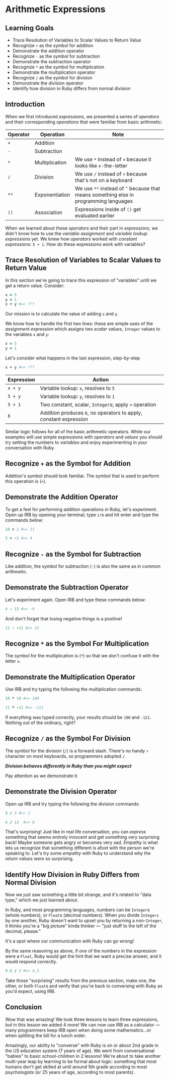 # Arithmetic Expressions

## Learning Goals

* Trace Resolution of Variables to Scalar Values to Return Value
* Recognize `+` as the symbol for addition
* Demonstrate the addition operator
* Recognize `-` as the symbol for subtraction
* Demonstrate the subtraction operator
* Recognize `*` as the symbol for multiplication
* Demonstrate the multiplication operator
* Recognize `/` as the symbol for division
* Demonstrate the division operator
* Identify how division in Ruby differs from normal division

## Introduction

When we first introduced _expressions_, we presented a series of _operators_
and their corresponding _operations_ that were familiar from basic arithmetic:

|Operator|Operation|Note|
|--------|---------|----|
| `+` | Addition ||
| `-` | Subtraction ||
| `*` | Multiplication | We use `*` instead of `×` because it looks like `x`-the-letter|
| `/` | Division | We use `/` instead of `÷` because that's not on a keyboard|
| `**` | Exponentiation | We use `**` instead of `^` because that means something else in programming languages|
| `()` | Association | Expressions inside of `()` get evaluated earlier|

When we learned about these _operators_ and their part in _expressions_, we
didn't know how to use the _variable assignment_ and _variable lookup_
_expressions_ yet. We knew how _operators_ worked with _constant expressions_:
`5 + 1`. How do these expressions work with variables?

## Trace Resolution of Variables to Scalar Values to Return Value

In this section we're going to trace this expression of "variables" until we
get a return value. Consider:

```ruby
x = 5
y = 1
x + y #=> ???
```

Our mission is to calculate the value of adding `x` and `y`.

We know how to handle the first two lines: these are simple uses of the
_assignment expression_ which assigns two _scalar values_, `Integer` values to
the variables `x` and `y`:

```ruby
x = 5
y = 1
```

Let's consider what happens in the last expression, step-by-step


```ruby
x + y #=> ???
```

|Expression|Action|
|----------|------|
| `x + y`  | Variable lookup: `x`, resolves to `5`|
| `5 + y`  | Variable lookup: `y`, resolves to `1`|
| `5 + 1`  | Two constant, scalar, `Integer`s; apply `+` operation|
| `6`      | Addition produces `6`, no operators to apply, constant expression|

Similar logic follows for all of the basic arithmetic operators. While our
examples will use simple expressions with _operators_ and _values_ you should
try setting the numbers to _variables_ and enjoy experimenting in your
conversation with Ruby.

## Recognize `+` as the Symbol for Addition

Addition's symbol should look familiar. The symbol that is used to perform this
operation is (`+`).

## Demonstrate the Addition Operator

To get a feel for performing addition operations in Ruby, let's experiment. Open
up IRB by opening your terminal; type `irb` and hit enter and type the commands
below:

```ruby
10 + 1 #=> 11
```

```ruby
5 + -1 #=> 4
```

## Recognize `-` as the Symbol for Subtraction

Like addition, the symbol for subtraction (`-`) is also the same as in common
arithmetic.

## Demonstrate the Subtraction Operator

Let's experiment again. Open IRB and type these commands below:

```ruby
4 - 13 #=> -9
```

And don't forget that losing negative things is a positive!

```ruby
11 - -11 #=> 22
```

## Recognize `*` as the Symbol For Multiplication

The symbol for the multiplication is (`*`) so that we don't confuse it with the
letter `x`.

## Demonstrate the Multiplication Operator

Use IRB and try typing the following the multiplication commands:

```ruby
10 * 10 #=> 100
```

```ruby
11 * -11 #=> -121
```

If everything was typed correctly, your results should be `100` and `-121`.
Nothing out of the ordinary, right?


## Recognize `/` as the Symbol For Division

The symbol for the division (`/`) is a forward slash. There's no handy `÷`
character on most keyboards, so programmers adopted `/`.

***Division behaves differently in Ruby than you might expect***

Pay attention as we demonstrate it.

## Demonstrate the Division Operator

Open up IRB and try typing the following the division commands:

```ruby
8 / 3 #=> 2
```

```ruby
4 / 13  #=> 0
```

That's surprising! Just like in real life conversation, you can _express_
something that seems entirely innocent and get something very surprising back!
Maybe someone gets angry or becomes very sad. _Empathy_ is what lets us
recognize that something different is afoot with the person we're speaking to.
Let's try some _empathy_ with Ruby to understand why the _return values_ were
so surprising.

## Identify How Division in Ruby Differs from Normal Division

Now we just saw something a little bit strange, and it's related to "data
type," which we just learned about.

In Ruby, and most programming languages, numbers can be `Integer`s (whole
numbers), or `Float`s (decimal numbers). When you divide `Integers` by one
another, Ruby doesn't want to upset you by returning a non-`Integer`, it thinks
you're a "big picture" kinda thinker &mdash; "just stuff to the left of the
decimal, please."

It's a spot where our communication with Ruby can go wrong!

By the same reasoning as above, if _one_ of the numbers in the expression were
a `Float`, Ruby would get the hint that we want a precise answer, and it would
respond correctly.

```ruby
9.0 / 2 #=> 4.5
```

Take those "surprising" results from the previous section, make one, the other,
or both `Float`s and verify that you're back to conversing with Ruby as you'd
expect, using IRB.

## Conclusion

Wow that was amazing! We took three lessons to learn three expressions, but in
this lesson we added 4 more! We can now use IRB as a calculator &mdash; many
programmers keep IRB open when doing some mathematics...or when splitting the
bill for a lunch order.

Amazingly, our ability to "converse" with Ruby is on or about 2nd grade in the
US education system (7 years of age). We went from conversational "babies" to
basic school-children in 2 lessons! We're about to take another multi-year leap
by learning to be formal about logic: something that most humans don't get
skilled at until around 5th grade according to most psychologists (or 25 years
of age, according to most parents).
